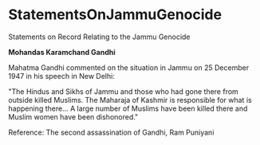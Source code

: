 # StatementsOnJammuGenocide
Statements on Record Relating to the Jammu Genocide

**Mohandas Karamchand Gandhi**

Mahatma Gandhi commented on the situation in Jammu on 25 December 1947 in his speech in New Delhi: 

"The Hindus and Sikhs of Jammu and those who had gone there from outside killed Muslims. The Maharaja of Kashmir is responsible for what is happening there…
A large number of Muslims have been killed there and Muslim women have been dishonored."

Reference: The second assassination of Gandhi, Ram Puniyani 
